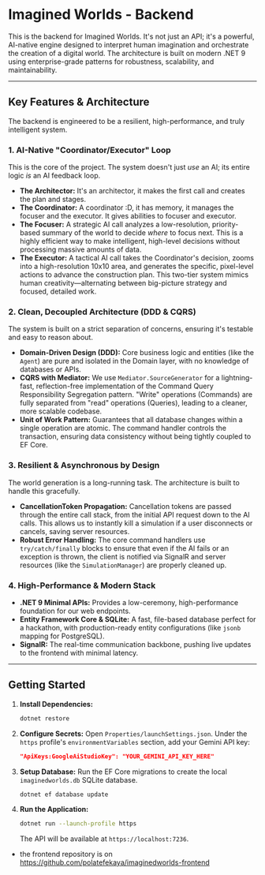 # Imagined Worlds - Backend

This is the backend for Imagined Worlds. It's not just an API; it's a powerful, AI-native engine designed to interpret human imagination and orchestrate the creation of a digital world. The architecture is built on modern .NET 9 using enterprise-grade patterns for robustness, scalability, and maintainability.

---
## Key Features & Architecture

The backend is engineered to be a resilient, high-performance, and truly intelligent system.

### 1. **AI-Native "Coordinator/Executor" Loop**
This is the core of the project. The system doesn't just *use* an AI; its entire logic *is* an AI feedback loop.
* **The Architector:** It's an architector, it makes the first call and creates the plan and stages.
* **The Coordinator:** A coordinator :D, it has memory, it manages the focuser and the executor. It gives abilities to focuser and executor. 
* **The Focuser:** A strategic AI call analyzes a low-resolution, priority-based summary of the world to decide *where* to focus next. This is a highly efficient way to make intelligent, high-level decisions without processing massive amounts of data.
* **The Executor:** A tactical AI call takes the Coordinator's decision, zooms into a high-resolution 10x10 area, and generates the specific, pixel-level actions to advance the construction plan.
This two-tier system mimics human creativity—alternating between big-picture strategy and focused, detailed work.

### 2. **Clean, Decoupled Architecture (DDD & CQRS)**
The system is built on a strict separation of concerns, ensuring it's testable and easy to reason about.
* **Domain-Driven Design (DDD):** Core business logic and entities (like the `Agent`) are pure and isolated in the Domain layer, with no knowledge of databases or APIs.
* **CQRS with Mediator:** We use `Mediator.SourceGenerator` for a lightning-fast, reflection-free implementation of the Command Query Responsibility Segregation pattern. "Write" operations (Commands) are fully separated from "read" operations (Queries), leading to a cleaner, more scalable codebase.
* **Unit of Work Pattern:** Guarantees that all database changes within a single operation are atomic. The command handler controls the transaction, ensuring data consistency without being tightly coupled to EF Core.

### 3. **Resilient & Asynchronous by Design**
The world generation is a long-running task. The architecture is built to handle this gracefully.
* **CancellationToken Propagation:** Cancellation tokens are passed through the entire call stack, from the initial API request down to the AI calls. This allows us to instantly kill a simulation if a user disconnects or cancels, saving server resources.
* **Robust Error Handling:** The core command handlers use `try/catch/finally` blocks to ensure that even if the AI fails or an exception is thrown, the client is notified via SignalR and server resources (like the `SimulationManager`) are properly cleaned up.

### 4. **High-Performance & Modern Stack**
* **.NET 9 Minimal APIs:** Provides a low-ceremony, high-performance foundation for our web endpoints.
* **Entity Framework Core & SQLite:** A fast, file-based database perfect for a hackathon, with production-ready entity configurations (like `jsonb` mapping for PostgreSQL).
* **SignalR:** The real-time communication backbone, pushing live updates to the frontend with minimal latency.

---
## Getting Started

1.  **Install Dependencies:**
    ```bash
    dotnet restore
    ```
2.  **Configure Secrets:**
    Open `Properties/launchSettings.json`. Under the `https` profile's `environmentVariables` section, add your Gemini API key:
    ```json
    "ApiKeys:GoogleAiStudioKey": "YOUR_GEMINI_API_KEY_HERE"
    ```
3.  **Setup Database:**
    Run the EF Core migrations to create the local `imaginedworlds.db` SQLite database.
    ```bash
    dotnet ef database update
    ```
4.  **Run the Application:**
    ```bash
    dotnet run --launch-profile https
    ```
    The API will be available at `https://localhost:7236`.


* the frontend repository is on https://github.com/polatefekaya/imaginedworlds-frontend